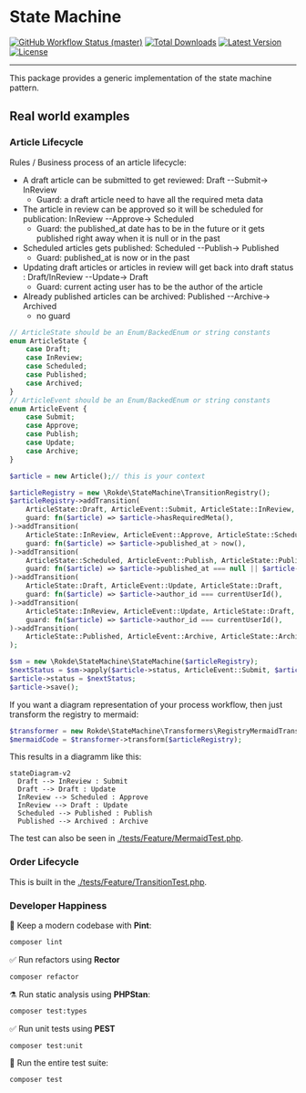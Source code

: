 # State Machine

<p>
    <a href="https://github.com/rokde/state-machine/actions"><img alt="GitHub Workflow Status (master)" src="https://github.com/rokde/state-machine/actions/workflows/tests.yml/badge.svg"></a>
    <a href="https://packagist.org/packages/rokde/state-machine"><img alt="Total Downloads" src="https://img.shields.io/packagist/dt/rokde/state-machine"></a>
    <a href="https://packagist.org/packages/rokde/state-machine"><img alt="Latest Version" src="https://img.shields.io/packagist/v/rokde/state-machine"></a>
    <a href="https://packagist.org/packages/rokde/state-machine"><img alt="License" src="https://img.shields.io/packagist/l/rokde/state-machine"></a>
</p>

------
This package provides a generic implementation of the state machine pattern.

## Real world examples

### Article Lifecycle

Rules / Business process of an article lifecycle:
- A draft article can be submitted to get reviewed: Draft --Submit-> InReview
  - Guard: a draft article need to have all the required meta data
- The article in review can be approved so it will be scheduled for publication: InReview --Approve-> Scheduled
  - Guard: the published_at date has to be in the future or it gets published right away when it is null or in the past
- Scheduled articles gets published: Scheduled --Publish-> Published
  - Guard: published_at is now or in the past
- Updating draft articles or articles in review will get back into draft status : Draft/InReview --Update-> Draft
  - Guard: current acting user has to be the author of the article
- Already published articles can be archived: Published --Archive-> Archived
  - no guard

```php
// ArticleState should be an Enum/BackedEnum or string constants
enum ArticleState {
    case Draft;
    case InReview;
    case Scheduled;
    case Published;
    case Archived;
}
// ArticleEvent should be an Enum/BackedEnum or string constants
enum ArticleEvent {
    case Submit;
    case Approve;
    case Publish;
    case Update;
    case Archive;
}

$article = new Article();// this is your context

$articleRegistry = new \Rokde\StateMachine\TransitionRegistry();
$articleRegistry->addTransition(
    ArticleState::Draft, ArticleEvent::Submit, ArticleState::InReview,
    guard: fn($article) => $article->hasRequiredMeta(),
)->addTransition(
    ArticleState::InReview, ArticleEvent::Approve, ArticleState::Scheduled,
    guard: fn($article) => $article->published_at > now(),
)->addTransition(
    ArticleState::Scheduled, ArticleEvent::Publish, ArticleState::Published,
    guard: fn($article) => $article->published_at === null || $article->published_at <= now(),
)->addTransition(
    ArticleState::Draft, ArticleEvent::Update, ArticleState::Draft,
    guard: fn($article) => $article->author_id === currentUserId(),
)->addTransition(
    ArticleState::InReview, ArticleEvent::Update, ArticleState::Draft,
    guard: fn($article) => $article->author_id === currentUserId(),
)->addTransition(
    ArticleState::Published, ArticleEvent::Archive, ArticleState::Archived,
);

$sm = new \Rokde\StateMachine\StateMachine($articleRegistry);
$nextStatus = $sm->apply($article->status, ArticleEvent::Submit, $article);
$article->status = $nextStatus;
$article->save();
```

If you want a diagram representation of your process workflow, then just transform the registry to mermaid:

```php
$transformer = new Rokde\StateMachine\Transformers\RegistryMermaidTransformer();
$mermaidCode = $transformer->transform($articleRegistry);
```

This results in a diagramm like this:

```mermaid
stateDiagram-v2
  Draft --> InReview : Submit
  Draft --> Draft : Update
  InReview --> Scheduled : Approve
  InReview --> Draft : Update
  Scheduled --> Published : Publish
  Published --> Archived : Archive

```

The test can also be seen in [./tests/Feature/MermaidTest.php](MermaidTest.php).

### Order Lifecycle

This is built in the [./tests/Feature/TransitionTest.php](TransitionTest.php).

### Developer Happiness

🧹 Keep a modern codebase with **Pint**:
```bash
composer lint
```

✅ Run refactors using **Rector**
```bash
composer refactor
```

⚗️ Run static analysis using **PHPStan**:
```bash
composer test:types
```

✅ Run unit tests using **PEST**
```bash
composer test:unit
```

🚀 Run the entire test suite:
```bash
composer test
```
